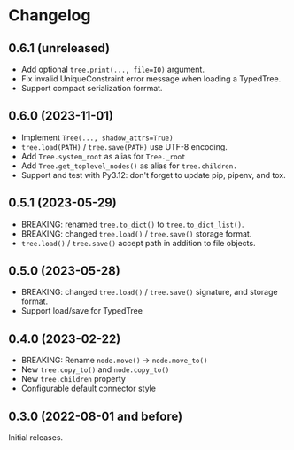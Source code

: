 # Changelog

## 0.6.1 (unreleased)

- Add optional `tree.print(..., file=IO)` argument.
- Fix invalid UniqueConstraint error message when loading a TypedTree.
- Support compact serialization forrmat.

## 0.6.0 (2023-11-01)

- Implement `Tree(..., shadow_attrs=True)`
- `tree.load(PATH)` / `tree.save(PATH)` use UTF-8 encoding.
- Add `Tree.system_root` as alias for `Tree._root`
- Add `Tree.get_toplevel_nodes()` as alias for `tree.children.`
- Support and test with Py3.12: don't forget to update pip, pipenv, and tox.

## 0.5.1 (2023-05-29)

- BREAKING: renamed `tree.to_dict()` to `tree.to_dict_list()`.
- BREAKING: changed `tree.load()` / `tree.save()` storage format.
- `tree.load()` / `tree.save()` accept path in addition to file objects.

## 0.5.0 (2023-05-28)

- BREAKING: changed `tree.load()` / `tree.save()` signature, and storage format.
- Support load/save for TypedTree

## 0.4.0 (2023-02-22)

- BREAKING: Rename `node.move()` -> `node.move_to()`
- New `tree.copy_to()` and `node.copy_to()`
- New `tree.children` property
- Configurable default connector style

## 0.3.0 (2022-08-01 and before)

Initial releases.
